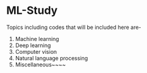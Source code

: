 # ML-Study
Topics including codes that will be included here are-
1. Machine learning
2. Deep learning
3. Computer vision
4. Natural language processing
5. Miscellaneous~~~~
